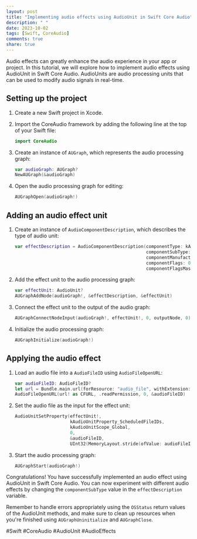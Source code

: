 ```yaml
---
layout: post
title: "Implementing audio effects using AudioUnit in Swift Core Audio"
description: " "
date: 2023-10-02
tags: [Swift, CoreAudio]
comments: true
share: true
---
```


Audio effects can greatly enhance the audio experience in your app or project. In this tutorial, we will explore how to implement audio effects using AudioUnit in Swift Core Audio. AudioUnits are audio processing units that can be used to modify audio signals in real-time.

## Setting up the project

1. Create a new Swift project in Xcode.
2. Import the CoreAudio framework by adding the following line at the top of your Swift file:

   ```swift
   import CoreAudio
   ```

3. Create an instance of `AUGraph`, which represents the audio processing graph:

   ```swift
   var audioGraph: AUGraph?
   NewAUGraph(&audioGraph)
   ```

4. Open the audio processing graph for editing:

   ```swift
   AUGraphOpen(audioGraph!)
   ```

## Adding an audio effect unit

1. Create an instance of `AudioComponentDescription`, which describes the type of audio unit:

   ```swift
   var effectDescription = AudioComponentDescription(componentType: kAudioUnitType_Effect,
                                                     componentSubType: kAudioUnitSubType_Reverb2,
                                                     componentManufacturer: kAudioUnitManufacturer_Apple,
                                                     componentFlags: 0,
                                                     componentFlagsMask: 0)
   ```

2. Add the effect unit to the audio processing graph:

   ```swift
   var effectUnit: AudioUnit?
   AUGraphAddNode(audioGraph!, &effectDescription, &effectUnit)
   ```

3. Connect the effect unit to the output of the audio graph:

   ```swift
   AUGraphConnectNodeInput(audioGraph!, effectUnit!, 0, outputNode, 0)
   ```

4. Initialize the audio processing graph:

   ```swift
   AUGraphInitialize(audioGraph!)
   ```

## Applying the audio effect

1. Load an audio file into a `AudioFileID` using `AudioFileOpenURL`:

   ```swift
   var audioFileID: AudioFileID?
   let url = Bundle.main.url(forResource: "audio_file", withExtension: "wav")
   AudioFileOpenURL(url! as CFURL, .readPermission, 0, &audioFileID)
   ```

2. Set the audio file as the input for the effect unit:

   ```swift
   AudioUnitSetProperty(effectUnit!,
                        kAudioUnitProperty_ScheduledFileIDs,
                        kAudioUnitScope_Global,
                        0,
                        &audioFileID,
                        UInt32(MemoryLayout.stride(ofValue: audioFileID)))
   ```

3. Start the audio processing graph:

   ```swift
   AUGraphStart(audioGraph!)
   ```

Congratulations! You have successfully implemented an audio effect using AudioUnit in Swift Core Audio. You can now experiment with different audio effects by changing the `componentSubType` value in the `effectDescription` variable.

Remember to handle errors appropriately using the `OSStatus` return values of the AudioUnit methods, and make sure to clean up resources when you're finished using `AUGraphUninitialize` and `AUGraphClose`.

#Swift #CoreAudio #AudioUnit #AudioEffects